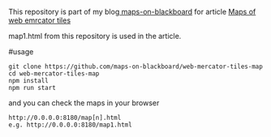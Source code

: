 This repository is part of my blog[ maps-on-blackboard](http://maps-on-blackboard.com) for article [Maps of web emrcator tiles](http://maps-on-blackboard.com/articles/web-mercator-tiles-map/)

map1.html from this repository is used in the article.

#usage

```
git clone https://github.com/maps-on-blackboard/web-mercator-tiles-map
cd web-mercator-tiles-map
npm install 
npm run start
```

and you can check the maps in your browser
```
http://0.0.0.0:8180/map[n].html
e.g. http://0.0.0.0:8180/map1.html

```


